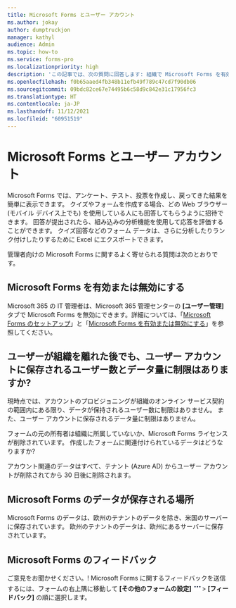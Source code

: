 ```yaml
---
title: Microsoft Forms とユーザー アカウント
ms.author: jokay
author: dumptruckjon
manager: kathyl
audience: Admin
ms.topic: how-to
ms.service: forms-pro
ms.localizationpriority: high
description: 'この記事では、次の質問に回答します: 組織で Microsoft Forms を有効または無効にするにはどうすればよいですか? ユーザーが組織を離れた後でも、ユーザー アカウントに保存されるユーザー数とデータ量に制限はありますか? フォームの元の所有者は組織に所属していないか、Microsoft Forms ライセンスが削除されています。作成したフォームに関連付けられているデータはどうなりますか? Microsoft Forms のデータはどこに保存されていますか?'
ms.openlocfilehash: f0b65aaed4fb348b11efb49f789c47cd7f90db06
ms.sourcegitcommit: 09bdc82ce67e74495b6c58d9c842e31c17956fc3
ms.translationtype: HT
ms.contentlocale: ja-JP
ms.lasthandoff: 11/12/2021
ms.locfileid: "60951519"
---
```

# <a name="microsoft-forms-and-user-accounts"></a>Microsoft Forms とユーザー アカウント

Microsoft Forms では、アンケート、テスト、投票を作成し、戻ってきた結果を簡単に表示できます。 クイズやフォームを作成する場合、どの Web ブラウザー (モバイル デバイス上でも) を使用している人にも回答してもらうように招待できます。 回答が提出されたら、組み込みの分析機能を使用して応答を評価することができます。 クイズ回答などのフォーム データは、さらに分析したりランク付けしたりするために Excel にエクスポートできます。

管理者向けの Microsoft Forms に関するよく寄せられる質問は次のとおりです。

## <a name="turn-off-or-turn-on-microsoft-forms"></a>Microsoft Forms を有効または無効にする

Microsoft 365 の IT 管理者は、Microsoft 365 管理センターの **[ユーザー管理]** タブで Microsoft Forms を無効にできます。詳細については、「[Microsoft Forms のセットアップ](https://support.microsoft.com/office/set-up-microsoft-forms-cc52287a-4550-464d-9a1b-457bf9df2240)」と「[Microsoft Forms を有効または無効にする](https://support.microsoft.com/office/turn-off-or-turn-on-microsoft-forms-8dcbf3ab-f2d6-459a-b8be-8d9892132a43)」を参照してください。

## <a name="is-there-a-limit-to-the-number-of-users-and-amount-of-data-stored-for-user-accounts-even-after-they-have-left-my-organization"></a>ユーザーが組織を離れた後でも、ユーザー アカウントに保存されるユーザー数とデータ量に制限はありますか?

現時点では、アカウントのプロビジョニングが組織のオンライン サービス契約の範囲内にある限り、データが保持されるユーザー数に制限はありません。 また、ユーザー アカウントに保存されるデータ量に制限はありません。

フォームの元の所有者は組織に所属していないか、Microsoft Forms ライセンスが削除されています。 作成したフォームに関連付けられているデータはどうなりますか?

アカウント関連のデータはすべて、テナント (Azure AD) からユーザー アカウントが削除されてから 30 日後に削除されます。

## <a name="where-data-is-stored-for-microsoft-forms"></a>Microsoft Forms のデータが保存される場所

Microsoft Forms のデータは、欧州のテナントのデータを除き、米国のサーバーに保存されています。 欧州のテナントのデータは、欧州にあるサーバーに保存されています。

## <a name="feedback-for-microsoft-forms"></a>Microsoft Forms のフィードバック

ご意見をお聞かせください。\! Microsoft Forms に関するフィードバックを送信するには、フォームの右上隅に移動して **[その他のフォームの設定]** ![[その他のオプション ボタン]](./media/image2.png)\> **[フィードバック]** の順に選択します。

